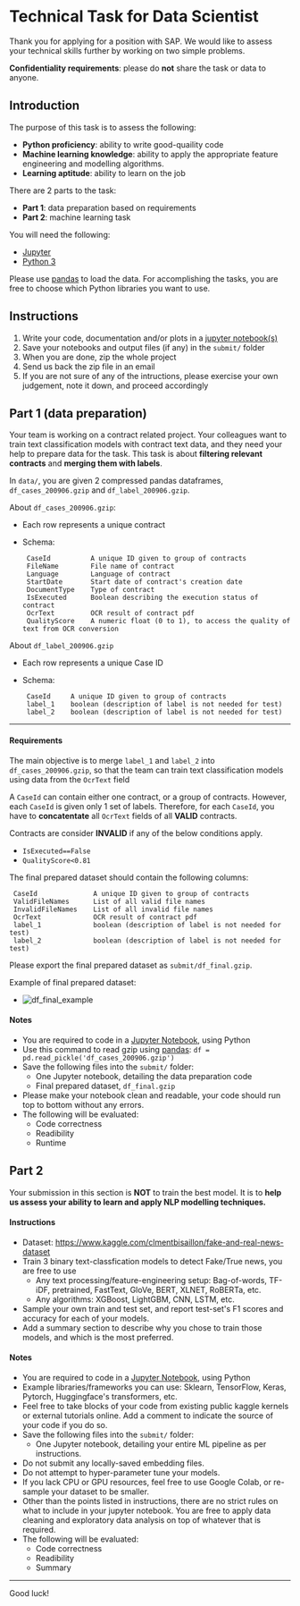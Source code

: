 # Technical Task for Data Scientist

Thank you for applying for a position with SAP. We would like to assess your technical skills further by working on two simple problems. 

**Confidentiality requirements**: please do **not** share the task or data to anyone.

## Introduction

The purpose of this task is to assess the following:

- **Python proficiency**: ability to write good-quaility code
- **Machine learning knowledge**: ability to apply the appropriate feature engineering and modelling algorithms.
- **Learning aptitude**: ability to learn on the job

There are 2 parts to the task:

- **Part 1**: data preparation based on requirements
- **Part 2**: machine learning task

You will need the following:

- [Jupyter](https://jupyter.org/)
- [Python 3](https://www.python.org/)

Please use [pandas](https://pandas.pydata.org/) to load the data.
For accomplishing the tasks, you are free to choose which Python libraries you want to use.

## Instructions

1. Write your code, documentation and/or plots in a [jupyter notebook(s)](https://jupyter.org/)
2. Save your notebooks and output files (if any) in the `submit/` folder
3. When you are done, zip the whole project
4. Send us back the zip file in an email
5. If you are not sure of any of the intructions, please exercise your own judgement, note it down, and proceed accordingly

## Part 1 (data preparation)

Your team is working on a contract related project. Your colleagues want to train text classification models with contract text data, and they need your help to prepare data for the task. This task is about **filtering relevant contracts** and **merging them with labels**. 

In `data/`, you are given 2 compressed pandas dataframes, `df_cases_200906.gzip` and `df_label_200906.gzip`.

About `df_cases_200906.gzip`:

- Each row represents a unique contract
- Schema:

     ```
      CaseId          A unique ID given to group of contracts
      FileName        File name of contract
      Language        Language of contract
      StartDate       Start date of contract's creation date
      DocumentType    Type of contract
      IsExecuted      Boolean describing the execution status of contract
      OcrText         OCR result of contract pdf
      QualityScore    A numeric float (0 to 1), to access the quality of text from OCR conversion
     ```

About `df_label_200906.gzip`

- Each row represents a unique Case ID
- Schema:

     ```
      CaseId     A unique ID given to group of contracts
      label_1    boolean (description of label is not needed for test)
      label_2    boolean (description of label is not needed for test)
     ```

---

#### Requirements

The main objective is to merge `label_1` and `label_2` into `df_cases_200906.gzip`, so that the team can train text classification models using data from the `OcrText` field

A `CaseId` can contain either one contract, or a group of contracts. However, each `CaseId` is given only 1 set of labels. Therefore, for each `CaseId`, you have to **concatentate** all `OcrText` fields of all **VALID** contracts.

Contracts are consider **INVALID** if any of the below conditions apply.

- `IsExecuted==False`
- `QualityScore<0.81`

The final prepared dataset should contain the following columns:

   ```
    CaseId          	A unique ID given to group of contracts
    ValidFileNames  	List of all valid file names	
    InvalidFileNames	List of all invalid file names
    OcrText         	OCR result of contract pdf
    label_1    			boolean (description of label is not needed for test)
    label_2    			boolean (description of label is not needed for test)
   ```

Please export the final prepared dataset as `submit/df_final.gzip`.

Example of final prepared dataset:

- ![df_final_example](./misc/df_final_eg.png)

#### Notes

- You are required to code in a [Jupyter Notebook](https://jupyter.org/), using Python
- Use this command to read gzip using [pandas](https://pandas.pydata.org/): `df = pd.read_pickle('df_cases_200906.gzip')`
- Save the following files into the `submit/` folder:
  - One Jupyter notebook, detailing the data preparation code
  - Final prepared dataset, `df_final.gzip` 
- Please make your notebook clean and readable, your code should run top to bottom without any errors.
- The following will be evaluated:
  - Code correctness
  - Readibility 
  - Runtime

## Part 2

Your submission in this section is **NOT** to train the best model. It is to **help us assess your ability to learn and apply NLP modelling techniques.** 

#### Instructions

- Dataset: https://www.kaggle.com/clmentbisaillon/fake-and-real-news-dataset
- Train 3 binary text-classfication models to detect Fake/True news, you are free to use 
  - Any text processing/feature-engineering setup: Bag-of-words, TF-iDF, pretrained, FastText, GloVe, BERT, XLNET, RoBERTa, etc.
  - Any algorithms:  XGBoost, LightGBM, CNN, LSTM, etc.
- Sample your own train and test set, and report test-set's F1 scores and accuracy for each of your models.
- Add a summary section to describe why you chose to train those models, and which is the most preferred.

#### Notes

- You are required to code in a [Jupyter Notebook](https://jupyter.org/), using Python
- Example libraries/frameworks you can use: Sklearn, TensorFlow, Keras, Pytorch, Huggingface's transformers, etc.
- Feel free to take blocks of your code from existing public kaggle kernels or external tutorials online. Add a comment to indicate the source of your code if you do so.
- Save the following files into the `submit/` folder:
  - One Jupyter notebook, detailing your entire ML pipeline as per instructions.
- Do not submit any locally-saved embedding files.
- Do not attempt to hyper-parameter tune your models.
- If you lack CPU or GPU resources, feel free to use Google Colab, or re-sample your dataset to be smaller. 
- Other than the points listed in instructions, there are no strict rules on what to include in your jupyter notebook. You are free to apply data cleaning and exploratory data analysis on top of whatever that is required.
- The following will be evaluated:
  - Code correctness
  - Readibility 
  - Summary

---

Good luck!
